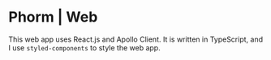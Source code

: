 # Phorm | Web

This web app uses React.js and Apollo Client. It is written in TypeScript, and I use `styled-components` to style the web app.
